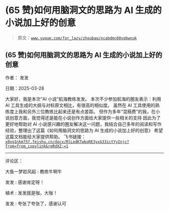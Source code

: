 # (65 赞)如何用脑洞文的思路为 AI 生成的小说加上好的创意

> 原文：[`www.yuque.com/for_lazy/zhoubao/ncabdmc60vqbwnuk`](https://www.yuque.com/for_lazy/zhoubao/ncabdmc60vqbwnuk)

## (65 赞)如何用脑洞文的思路为 AI 生成的小说加上好的创意

作者： 发发

日期：2025-03-28

大家好，我是本次“AI 小说”航海教练发发。 本次不少参加航海的圈友表示：利用 AI 工具生成的大纲与对标原文相比，有很高的相似度。
虽然在 AI 工具使用的熟练度上我和另外三位教练比起来还是有点差距。
但作为多年“混稿费”的我，在小说创意方面，我觉得还是能在小说创作方面给大家提供一些相关的支持
因此为了更好地帮助对 AI 小说感兴趣的圈友解决这一问题，我结合自己多年的阅读和写作经验，整理出了这篇《如何用脑洞文的思路为 AI 生成的小说加上好的创意》
希望这篇文档能给大家提供帮助。 飞书链接： [`x0vg1nkm75f.feishu.cn/docx/RlLedKTwkoRE3yxG33ictYyInjc?from=from_copylink&reRdXZ;=1`](https://x0vg1nkm75f.feishu.cn/docx/RlLedKTwkoRE3yxG33ictYyInjc?from=from_copylink&reRdXZ;=1)

* * *

评论区：

大鱼一梦趁风起 : 教练牛啊牛

发发 : 感谢肯定呀！

植术 : 发发就是咖，大咖！

发发 : 夸张了夸张了，感谢认可